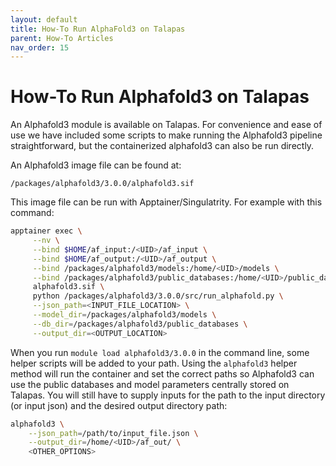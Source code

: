 ```yaml
---
layout: default
title: How-To Run AlphaFold3 on Talapas
parent: How-To Articles
nav_order: 15
---
```


# How-To Run Alphafold3 on Talapas

An Alphafold3 module is available on Talapas. For convenience and ease of use we have included some scripts to make running the Alphafold3 pipeline straightforward, but the containerized alphafold3 can also be run directly.

An Alphafold3 image file can be found at:

`/packages/alphafold3/3.0.0/alphafold3.sif`

This image file can be run with Apptainer/Singulatrity. For example with this command:

```bash
apptainer exec \
     --nv \
     --bind $HOME/af_input:/<UID>/af_input \
     --bind $HOME/af_output:/<UID>/af_output \
     --bind /packages/alphafold3/models:/home/<UID>/models \
     --bind /packages/alphafold3/public_databases:/home/<UID>/public_databases \
     alphafold3.sif \
     python /packages/alphafold3/3.0.0/src/run_alphafold.py \
     --json_path=<INPUT_FILE_LOCATION> \
     --model_dir=/packages/alphafold3/models \
     --db_dir=/packages/alphafold3/public_databases \
     --output_dir=<OUTPUT_LOCATION>
```

When you run `module load alphafold3/3.0.0` in the command line, some helper scripts will be added to your path. Using the `alphafold3` helper method will run the container and set the correct paths so Alphafold3 can use the public databases and model parameters centrally stored on Talapas. You will still have to supply inputs for the path to the input directory (or input json) and the desired output directory path:

```bash
alphafold3 \
    --json_path=/path/to/input_file.json \
    --output_dir=/home/<UID>/af_out/ \
    <OTHER_OPTIONS>
```
